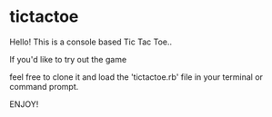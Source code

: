 # tictactoe

Hello! This is a console based Tic Tac Toe..

If you'd like to try out the game 

feel free to clone it and load the 'tictactoe.rb' file in your terminal or command prompt.

ENJOY!
